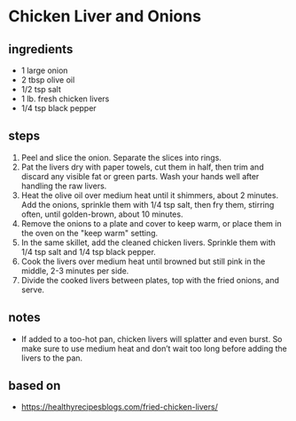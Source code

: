 # Chicken Liver and Onions

## ingredients

- 1 large onion
- 2 tbsp olive oil
- 1/2 tsp salt
- 1 lb. fresh chicken livers
- 1/4 tsp black pepper

## steps

1. Peel and slice the onion. Separate the slices into rings.
2. Pat the livers dry with paper towels, cut them in half, then trim and discard any visible fat or green parts. Wash your hands well after handling the raw livers.
3. Heat the olive oil over medium heat until it shimmers, about 2 minutes. Add the onions, sprinkle them with 1/4 tsp salt, then fry them, stirring often, until golden-brown, about 10 minutes.
4. Remove the onions to a plate and cover to keep warm, or place them in the oven on the "keep warm" setting.
5. In the same skillet, add the cleaned chicken livers. Sprinkle them with 1/4 tsp salt and 1/4 tsp black pepper.
6. Cook the livers over medium heat until browned but still pink in the middle, 2-3 minutes per side.
7. Divide the cooked livers between plates, top with the fried onions, and serve.

## notes

- If added to a too-hot pan, chicken livers will splatter and even burst. So make sure to use medium heat and don’t wait too long before adding the livers to the pan.

## based on

- https://healthyrecipesblogs.com/fried-chicken-livers/
